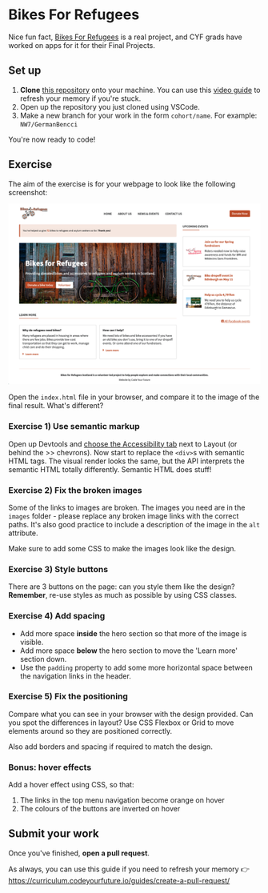# Bikes For Refugees 

Nice fun fact, [Bikes For Refugees](https://www.bikesforrefugees.scot/) is a real project, and CYF grads have worked on apps for it for their Final Projects.

## Set up

1. **Clone** [this repository](https://github.com/CodeYourFuture/bikes-for-refugees/) onto your machine. You can use this [video guide](https://www.youtube.com/watch?v=ILJ4dfOL7zs) to refresh your memory if you're stuck.
1. Open up the repository you just cloned using VSCode.
1. Make a new branch for your work in the form `cohort/name`. For example: `NW7/GermanBencci`

You're now ready to code!

## Exercise

The aim of the exercise is for your webpage to look like the following screenshot:

![Bike For Refugees: final design](https://github.com/CodeYourFuture/bikes-for-refugees/blob/main/bikes-for-refugees_final-design.png)

Open the `index.html` file in your browser, and compare it to the image of the final result. What's different?

### Exercise 1) Use semantic markup

Open up Devtools and [choose the Accessibility tab](https://stackoverflow.com/questions/58988357/accessing-the-accessibility-tree-of-a-website) next to Layout (or behind the >> chevrons). Now start to replace the `<div>`s with semantic HTML tags. The visual render looks the same, but the API interprets the semantic HTML totally differently. Semantic HTML does stuff!

### Exercise 2) Fix the broken images

Some of the links to images are broken. The images you need are in the `images` folder - please replace any broken image links with the correct paths. 
It's also good practice to include a description of the image in the `alt` attribute. 

Make sure to add some CSS to make the images look like the design.

### Exercise 3) Style buttons

There are 3 buttons on the page: can you style them like the design?
**Remember**, re-use styles as much as possible by using CSS classes.

### Exercise 4) Add spacing

- Add more space **inside** the hero section so that more of the image is visible. 
- Add more space **below** the hero section to move the 'Learn more' section down.
- Use the `padding` property to add some more horizontal space between the navigation links in the header.

### Exercise 5) Fix the positioning

Compare what you can see in your browser with the design provided. Can you spot the differences in layout? Use CSS Flexbox or Grid to move elements around so they are positioned correctly.

Also add borders and spacing if required to match the design. 

### Bonus: hover effects

Add a hover effect using CSS, so that:
  1) The links in the top menu navigation become orange on hover
  2) The colours of the buttons are inverted on hover

## Submit your work

Once you've finished, **open a pull request**.

As always, you can use this guide if you need to refresh your memory 👉 https://curriculum.codeyourfuture.io/guides/create-a-pull-request/
